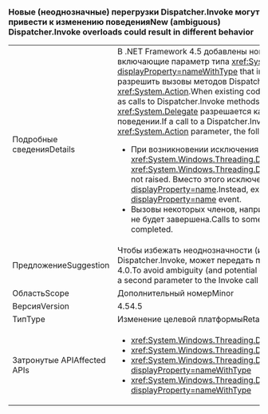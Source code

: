 ### <a name="new-ambiguous-dispatcherinvoke-overloads-could-result-in-different-behavior"></a><span data-ttu-id="9428d-101">Новые (неоднозначные) перегрузки Dispatcher.Invoke могут привести к изменению поведения</span><span class="sxs-lookup"><span data-stu-id="9428d-101">New (ambiguous) Dispatcher.Invoke overloads could result in different behavior</span></span>

|   |   |
|---|---|
|<span data-ttu-id="9428d-102">Подробные сведения</span><span class="sxs-lookup"><span data-stu-id="9428d-102">Details</span></span>|<span data-ttu-id="9428d-103">В .NET Framework 4.5 добавлены новые перегрузки в метод <xref:System.Windows.Threading.Dispatcher.Invoke%2A?displayProperty=nameWithType>, включающие параметр типа <xref:System.Action>.</span><span class="sxs-lookup"><span data-stu-id="9428d-103">The .NET Framework 4.5 adds new overloads to <xref:System.Windows.Threading.Dispatcher.Invoke%2A?displayProperty=nameWithType> that include a parameter of type <xref:System.Action>.</span></span> <span data-ttu-id="9428d-104">Если существующий код перекомпилируется, компиляторы могут разрешить вызовы методов Dispatcher.Invoke, имеющие параметр <xref:System.Delegate>, как вызовы методов Dispatcher.Invoke с параметром <xref:System.Action>.</span><span class="sxs-lookup"><span data-stu-id="9428d-104">When existing code is recompiled, compilers may resolve calls to Dispatcher.Invoke methods that have a <xref:System.Delegate> parameter as calls to Dispatcher.Invoke methods with an <xref:System.Action> parameter.</span></span> <span data-ttu-id="9428d-105">Если вызов перегрузки Dispatcher.Invoke с параметром <xref:System.Delegate> разрешается как вызов перегрузки Dispatcher.Invoke с параметром <xref:System.Action>, возможны следующие различия в поведении.</span><span class="sxs-lookup"><span data-stu-id="9428d-105">If a call to a Dispatcher.Invoke overload with a  <xref:System.Delegate> parameter is resolved as a call to a Dispatcher.Invoke overload with an <xref:System.Action> parameter, the following differences in behavior may occur:</span></span><ul><li><span data-ttu-id="9428d-106">При возникновении исключения события <xref:System.Windows.Threading.Dispatcher.UnhandledExceptionFilter> и <xref:System.Windows.Threading.Dispatcher.UnhandledException> не вызываются.</span><span class="sxs-lookup"><span data-stu-id="9428d-106">If an exception occurs, the <xref:System.Windows.Threading.Dispatcher.UnhandledExceptionFilter> and <xref:System.Windows.Threading.Dispatcher.UnhandledException> events are not raised.</span></span> <span data-ttu-id="9428d-107">Вместо этого исключения обрабатываются событием <xref:System.Threading.Tasks.TaskScheduler.UnobservedTaskException?displayProperty=name>.</span><span class="sxs-lookup"><span data-stu-id="9428d-107">Instead, exceptions are handled by the <xref:System.Threading.Tasks.TaskScheduler.UnobservedTaskException?displayProperty=name> event.</span></span></li><li><span data-ttu-id="9428d-108">Вызовы некоторых членов, например свойства <xref:System.Windows.Threading.DispatcherOperation.Result>, блокируются до тех пор, пока операция не будет завершена.</span><span class="sxs-lookup"><span data-stu-id="9428d-108">Calls to some members, such as <xref:System.Windows.Threading.DispatcherOperation.Result>, block until the operation has completed.</span></span></li></ul>|
|<span data-ttu-id="9428d-109">Предложение</span><span class="sxs-lookup"><span data-stu-id="9428d-109">Suggestion</span></span>|<span data-ttu-id="9428d-110">Чтобы избежать неоднозначности (и потенциальных различий в обработке исключений и поведениях блокировки), код, вызывающий Dispatcher.Invoke, может передать пустой object[] как второй параметр в вызов Invoke, чтобы гарантировать разрешение перегрузки метода .NET 4.0.</span><span class="sxs-lookup"><span data-stu-id="9428d-110">To avoid ambiguity (and potential differences in exception handling or blocking behaviors), code calling Dispatcher.Invoke can pass an empty object[] as a second parameter to the Invoke call to be sure of resolving to the .NET 4.0 method overload.</span></span>|
|<span data-ttu-id="9428d-111">Область</span><span class="sxs-lookup"><span data-stu-id="9428d-111">Scope</span></span>|<span data-ttu-id="9428d-112">Дополнительный номер</span><span class="sxs-lookup"><span data-stu-id="9428d-112">Minor</span></span>|
|<span data-ttu-id="9428d-113">Версия</span><span class="sxs-lookup"><span data-stu-id="9428d-113">Version</span></span>|<span data-ttu-id="9428d-114">4.5</span><span class="sxs-lookup"><span data-stu-id="9428d-114">4.5</span></span>|
|<span data-ttu-id="9428d-115">Тип</span><span class="sxs-lookup"><span data-stu-id="9428d-115">Type</span></span>|<span data-ttu-id="9428d-116">Изменение целевой платформы</span><span class="sxs-lookup"><span data-stu-id="9428d-116">Retargeting</span></span>|
|<span data-ttu-id="9428d-117">Затронутые API</span><span class="sxs-lookup"><span data-stu-id="9428d-117">Affected APIs</span></span>|<ul><li><xref:System.Windows.Threading.Dispatcher.Invoke(System.Delegate,System.Object[])?displayProperty=nameWithType></li><li><xref:System.Windows.Threading.Dispatcher.Invoke(System.Delegate,System.TimeSpan,System.Object[])?displayProperty=nameWithType></li><li><xref:System.Windows.Threading.Dispatcher.Invoke(System.Delegate,System.TimeSpan,System.Windows.Threading.DispatcherPriority,System.Object[])?displayProperty=nameWithType></li><li><xref:System.Windows.Threading.Dispatcher.Invoke(System.Delegate,System.Windows.Threading.DispatcherPriority,System.Object[])?displayProperty=nameWithType></li></ul>|

